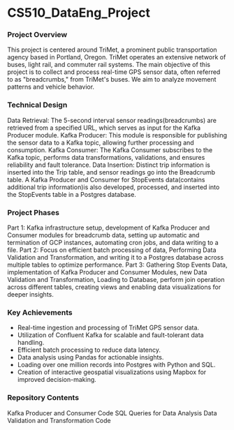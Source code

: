 # CS510_DataEng_Project

### Project Overview
This project is centered around TriMet, a prominent public transportation agency based in Portland, Oregon. TriMet operates an extensive network of buses, light rail, and commuter rail systems. The main objective of this project is to collect and process real-time GPS sensor data, often referred to as "breadcrumbs," from TriMet's buses. We aim to analyze movement patterns and vehicle behavior.

### Technical Design
Data Retrieval: The 5-second interval sensor readings(breadcrumbs) are retrieved from a specified URL, which serves as input for the Kafka Producer module.
Kafka Producer: This module is responsible for publishing the sensor data to a Kafka topic, allowing further processing and consumption.
Kafka Consumer: The Kafka Consumer subscribes to the Kafka topic, performs data transformations, validations, and ensures reliability and fault tolerance.
Data Insertion: Distinct trip information is inserted into the Trip table, and sensor readings go into the Breadcrumb table. A Kafka Producer and Consumer for StopEvents data(contains additional trip information)is also developed, processed, and inserted into the StopEvents table in a Postgres database.

### Project Phases
Part 1: Kafka infrastructure setup, development of Kafka Producer and Consumer modules for breadcrumb data, setting up automatic  and termination of GCP instances, automating cron jobs, and data writing to a file.
Part 2: Focus on efficient batch processing of data, Performing Data Validation and Transformation, and writing it to a Postgres database across multiple tables to optimize performance.
Part 3: Gathering Stop Events Data, implementation of Kafka Producer and Consumer Modules, new Data Validation and Transformation, Loading to Database, perform join operation across different tables, creating views and enabling data visualizations for deeper insights.

### Key Achievements
* Real-time ingestion and processing of TriMet GPS sensor data.
* Utilization of Confluent Kafka for scalable and fault-tolerant data handling.
* Efficient batch processing to reduce data latency.
* Data analysis using Pandas for actionable insights.
* Loading over one million records into Postgres with Python and SQL.
* Creation of interactive geospatial visualizations using Mapbox for improved decision-making.

### Repository Contents
Kafka Producer and Consumer Code
SQL Queries for Data Analysis
Data Validation and Transformation Code
